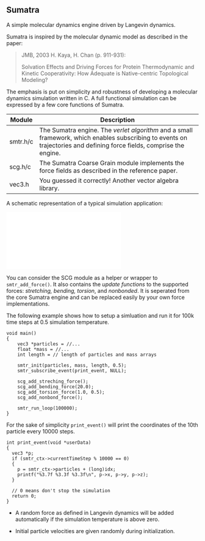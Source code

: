 Sumatra
-
A simple molecular dynamics engine driven by Langevin dynamics.

Sumatra is inspired by the molecular dynamic model as described in the paper:

> JMB, 2003 H. Kaya, H. Chan (p. 911-931): 
> 
> Solvation Effects and Driving Forces for Protein Thermodynamic and Kinetic Cooperativity: How Adequate is Native-centric Topological Modeling?

The emphasis is put on simplicity and robustness of developing a molecular dynamics simulation written in C. A full functional simulation can be expressed by a few core functions of Sumatra.

Module | Description
------ | -----------
smtr.h/c | The Sumatra engine. The *verlet algorithm* and a small framework, which enables subscribing to events on trajectories and defining force fields, comprise the engine.
scg.h/c | The Sumatra Coarse Grain module implements the force fields as described in the reference paper.
vec3.h | You guessed it correctly! Another vector algebra library.

A schematic representation of a typical simulation application:

![Sumatra Diagram](diagram.pdf)

You can consider the SCG module as a helper or wrapper to `smtr_add_force()`. It also contains the *update functions* to the supported forces: *stretching, bending, torsion*, and *nonbonded*. It is seperated from the core Sumatra engine and can be replaced easily by your own force implementations.

The following example shows how to setup a simluation and run it for 100k time steps at 0.5 simulation temperature.
		
	void main()
	{
		vec3 *particles = //...
		float *mass = //...
		int length = // length of particles and mass arrays
	
		smtr_init(particles, mass, length, 0.5);
		smtr_subscribe_event(print_event, NULL);
		
		scg_add_streching_force();
		scg_add_bending_force(20.0);
		scg_add_torsion_force(1.0, 0.5);
		scg_add_nonbond_force();
		  
		smtr_run_loop(100000);
	}

For the sake of simplicity `print_event()` will print the coordinates of the 10th particle every 10000 steps.

	int print_event(void *userData)
	{
	  vec3 *p;
	  if (smtr_ctx->currentTimeStep % 10000 == 0)
	  {
	    p = smtr_ctx->particles + (long)idx;
	    printf("%3.7f %3.3f %3.3f\n", p->x, p->y, p->z);
	  }
	  
	  // 0 means don't stop the simulation
	  return 0;
	}

- A random force as defined in Langevin dynamics will be added automatically if the simulation temperature is above zero. 

- Initial particle velocities are given randomly during initialization.